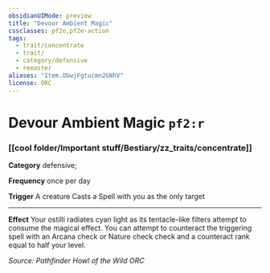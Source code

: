 ```yaml
---
obsidianUIMode: preview
title: "Devour Ambient Magic"
cssclasses: pf2e,pf2e-action
tags:
  - trait/concentrate
  - trait/
  - category/defensive
  - remaster
aliases: "Item.ObwjFgtucmn2GNhV"
license: ORC
---
```

# Devour Ambient Magic `pf2:r`

### [[cool folder/Important stuff/Bestiary/zz_traits/concentrate]]

**Category** defensive; 




**Frequency** once per day

**Trigger** A creature Casts a Spell with you as the only target

* * *

**Effect** Your ostilli radiates cyan light as its tentacle-like filters attempt to consume the magical effect. You can attempt to counteract the triggering spell with an Arcana check or Nature check check and a counteract rank equal to half your level.

*Source: Pathfinder Howl of the Wild*
*ORC*